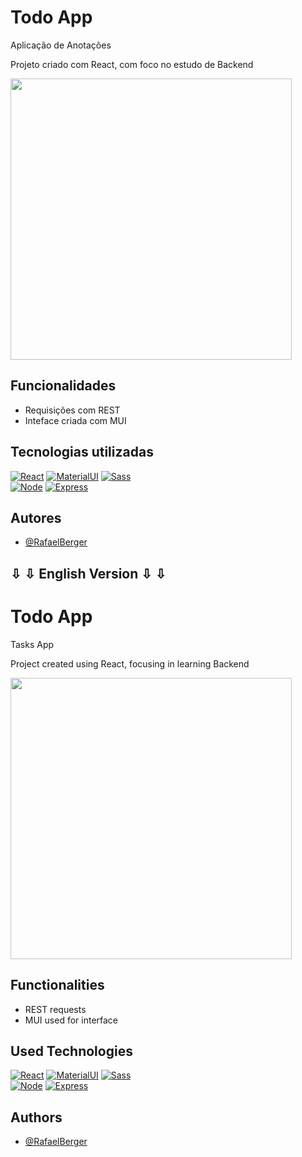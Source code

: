 # Todo App

Aplicação de Anotações

Projeto criado com React, com foco no estudo de Backend

<div align="left">
<img src="https://user-images.githubusercontent.com/84355579/176251270-dd33cfa9-ee4f-40d3-a0a9-d9092bd080bb.jpg" width="450px" />  
</div>


## Funcionalidades

- Requisições com REST
- Inteface criada com MUI

## Tecnologias utilizadas

 [![React](https://img.shields.io/badge/React-0A66C2?style=for-the-badge&logo=react&logoColor=61DAFB)](https://reactjs.org/)
 [![MaterialUI](https://img.shields.io/badge/MUI-002984?style=for-the-badge&logo=mui&logoColor=00b0ff)](https://mui.com/pt/)
 [![Sass](https://img.shields.io/badge/-Sass-CC6699?style=for-the-badge&logo=sass&logoColor=FFFFFF)](https://sass-lang.com)  
 [![Node](https://img.shields.io/badge/Nodejs-3E9B54?style=for-the-badge&logo=javascript&logoColor=black)](https://www.nodejs.org)
 [![Express](https://img.shields.io/badge/express-green?style=for-the-badge&logo=express&logoColor=black)](https://expressjs.com/pt-br/)


## Autores

- [@RafaelBerger](https://www.github.com/RafaelBerger)


##  ⇩	⇩	 English Version  ⇩	⇩	


# Todo App

Tasks App

Project created using React, focusing in learning Backend

<div align="left">
<img src="https://user-images.githubusercontent.com/84355579/176251270-dd33cfa9-ee4f-40d3-a0a9-d9092bd080bb.jpg" width="450px" />  
</div>


## Functionalities

- REST requests
- MUI used for interface

## Used Technologies
 [![React](https://img.shields.io/badge/React-0A66C2?style=for-the-badge&logo=react&logoColor=61DAFB)](https://reactjs.org/)
 [![MaterialUI](https://img.shields.io/badge/MUI-002984?style=for-the-badge&logo=mui&logoColor=00b0ff)](https://mui.com/pt/)
 [![Sass](https://img.shields.io/badge/-Sass-CC6699?style=for-the-badge&logo=sass&logoColor=FFFFFF)](https://sass-lang.com)  
 [![Node](https://img.shields.io/badge/Nodejs-3E9B54?style=for-the-badge&logo=javascript&logoColor=black)](https://www.nodejs.org)
 [![Express](https://img.shields.io/badge/express-green?style=for-the-badge&logo=express&logoColor=black)](https://expressjs.com/pt-br/)

## Authors

- [@RafaelBerger](https://www.github.com/RafaelBerger)

